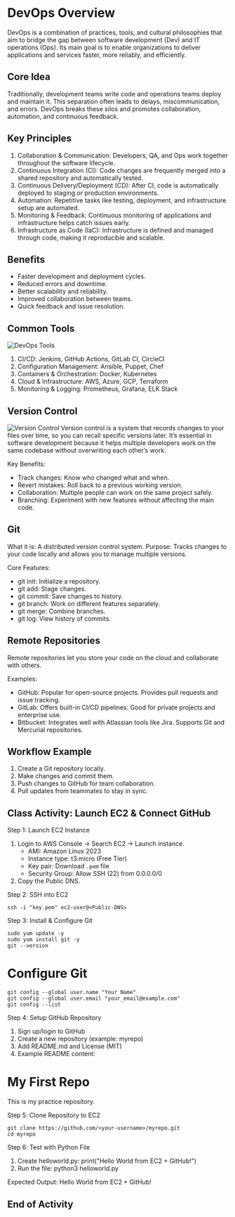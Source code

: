 DevOps Overview
===============

DevOps is a combination of practices, tools, and cultural philosophies that aim to bridge the gap between software development (Dev) and IT operations (Ops). Its main goal is to enable organizations to deliver applications and services faster, more reliably, and efficiently.

Core Idea
---------
Traditionally, development teams write code and operations teams deploy and maintain it.
This separation often leads to delays, miscommunication, and errors.
DevOps breaks these silos and promotes collaboration, automation, and continuous feedback.

Key Principles
--------------
1. Collaboration & Communication: Developers, QA, and Ops work together throughout the software lifecycle.
2. Continuous Integration (CI): Code changes are frequently merged into a shared repository and automatically tested.
3. Continuous Delivery/Deployment (CD): After CI, code is automatically deployed to staging or production environments.
4. Automation: Repetitive tasks like testing, deployment, and infrastructure setup are automated.
5. Monitoring & Feedback: Continuous monitoring of applications and infrastructure helps catch issues early.
6. Infrastructure as Code (IaC): Infrastructure is defined and managed through code, making it reproducible and scalable.

Benefits
--------
- Faster development and deployment cycles.
- Reduced errors and downtime.
- Better scalability and reliability.
- Improved collaboration between teams.
- Quick feedback and issue resolution.

Common Tools
------------
![DevOps Tools](DevOpsTools.png)
1. CI/CD: Jenkins, GitHub Actions, GitLab CI, CircleCI
2. Configuration Management: Ansible, Puppet, Chef
3. Containers & Orchestration: Docker, Kubernetes
4. Cloud & Infrastructure: AWS, Azure, GCP, Terraform
5. Monitoring & Logging: Prometheus, Grafana, ELK Stack

Version Control
---------------
![Version Control](versioncontrol.png)
Version control is a system that records changes to your files over time, so you can recall specific versions later. It’s essential in software development because it helps multiple developers work on the same codebase without overwriting each other’s work.

Key Benefits:
- Track changes: Know who changed what and when.
- Revert mistakes: Roll back to a previous working version.
- Collaboration: Multiple people can work on the same project safely.
- Branching: Experiment with new features without affecting the main code.

Git
---
What it is: A distributed version control system.
Purpose: Tracks changes to your code locally and allows you to manage multiple versions.

Core Features:
- git init: Initialize a repository.
- git add: Stage changes.
- git commit: Save changes to history.
- git branch: Work on different features separately.
- git merge: Combine branches.
- git log: View history of commits.

Remote Repositories
-------------------
Remote repositories let you store your code on the cloud and collaborate with others.

Examples:
- GitHub: Popular for open-source projects. Provides pull requests and issue tracking.
- GitLab: Offers built-in CI/CD pipelines. Good for private projects and enterprise use.
- Bitbucket: Integrates well with Atlassian tools like Jira. Supports Git and Mercurial repositories.

Workflow Example
----------------
1. Create a Git repository locally.
2. Make changes and commit them.
3. Push changes to GitHub for team collaboration.
4. Pull updates from teammates to stay in sync.

Class Activity: Launch EC2 & Connect GitHub
------------------------------------------

Step 1: Launch EC2 Instance
1. Login to AWS Console → Search EC2 → Launch instance.
   - AMI: Amazon Linux 2023
   - Instance type: t3.micro (Free Tier)
   - Key pair: Download `.pem` file
   - Security Group: Allow SSH (22) from 0.0.0.0/0
2. Copy the Public DNS.

Step 2: SSH into EC2
```
ssh -i "key.pem" ec2-user@<Public-DNS>
```

Step 3: Install & Configure Git
```
sudo yum update -y
sudo yum install git -y
git --version
```

# Configure Git
```
git config --global user.name "Your Name"
git config --global user.email "your_email@example.com"
git config --list
```

Step 4: Setup GitHub Repository
1. Sign up/login to GitHub
2. Create a new repository (example: myrepo)
3. Add README.md and License (MIT)
4. Example README content:
# My First Repo
This is my practice repository.

Step 5: Clone Repository to EC2
```
git clone https://github.com/<your-username>/myrepo.git
cd myrepo
```

Step 6: Test with Python File
1. Create helloworld.py:
   print("Hello World from EC2 + GitHub!")
2. Run the file:
   python3 helloworld.py

Expected Output:
Hello World from EC2 + GitHub!

End of Activity
---------------
